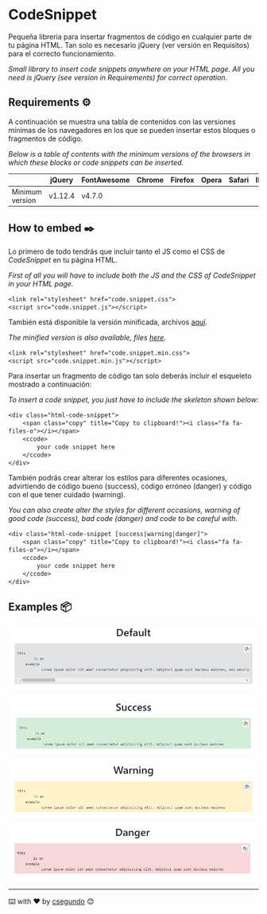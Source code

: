 # CodeSnippet
Pequeña libreria para insertar fragmentos de código en cualquier parte de tu página HTML. Tan solo es necesario jQuery (ver versión en Requisitos) para el correcto funcionamiento.

_Small library to insert code snippets anywhere on your HTML page. All you need is jQuery (see version in Requirements) for correct operation._

## Requirements ⚙️
A continuación se muestra una tabla de contenidos con las versiones mínimas de los navegadores en los que se pueden insertar estos bloques o fragmentos de código.

_Below is a table of contents with the minimum versions of the browsers in which these blocks or code snippets can be inserted._

|                 | jQuery  | FontAwesome | Chrome | Firefox  | Opera | Safari | IE | Edge |
|-----------------|---------|-------------|--------|----------|-------|--------|----|------|
| Minimum version | v1.12.4 | v4.7.0      |        |          |       |        |    |      |

## How to embed ✒️
Lo primero de todo tendrás que incluir tanto el JS como el CSS de _CodeSnippet_ en tu página HTML.

_First of all you will have to include both the JS and the CSS of _CodeSnippet_ in your HTML page._
```
<link rel="stylesheet" href="code.snippet.css">
<script src="code.snippet.js"></script>
```

También está disponible la versión minificada, archivos [aquí](https://github.com/csegundo/CodeSnippet/tree/main/minified).

_The minified version is also available, files [here](https://github.com/csegundo/CodeSnippet/tree/main/minified)._
```
<link rel="stylesheet" href="code.snippet.min.css">
<script src="code.snippet.min.js"></script>
```

Para insertar un fragmento de código tan solo deberás incluir el esqueleto mostrado a continuación:

_To insert a code snippet, you just have to include the skeleton shown below:_

```
<div class="html-code-snippet">
    <span class="copy" title="Copy to clipboard!"><i class="fa fa-files-o"></i></span>
    <ccode>
        your code snippet here
    </ccode>
</div>
```

También podrás crear alterar los estilos para diferentes ocasiones, advirtiendo de código bueno (success), código erróneo (danger) y código con el que tener cuidado (warning).

_You can also create alter the styles for different occasions, warning of good code (success), bad code (danger) and code to be careful with._

```
<div class="html-code-snippet [success|warning|danger]">
    <span class="copy" title="Copy to clipboard!"><i class="fa fa-files-o"></i></span>
    <ccode>
        your code snippet here
    </ccode>
</div>
```

## Examples 📦
![Default](https://github.com/csegundo/CodeSnippet/blob/main/images/default.png)

![Success](https://github.com/csegundo/CodeSnippet/blob/main/images/success.png)

![Warning](https://github.com/csegundo/CodeSnippet/blob/main/images/warning.png)

![Danger](https://github.com/csegundo/CodeSnippet/blob/main/images/danger.png)

---
⌨️ with ❤️ by [csegundo](https://github.com/csegundo/BayShop) 😊

